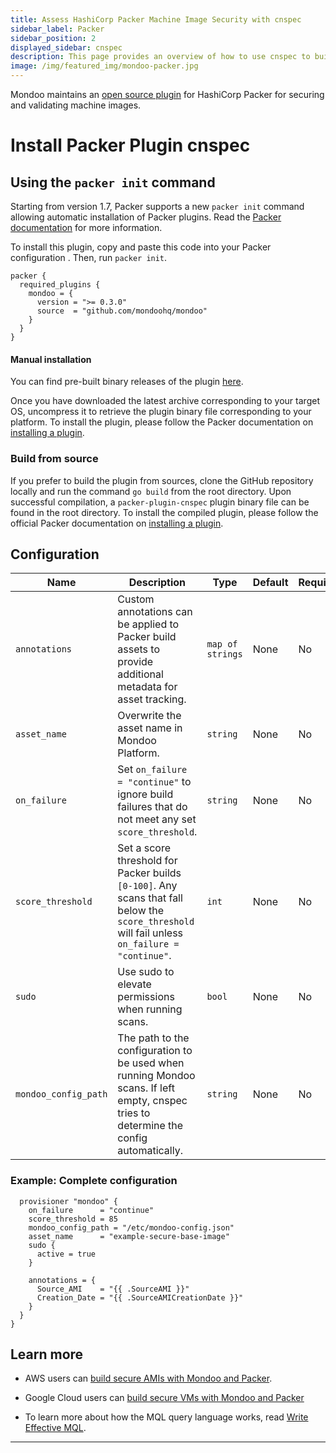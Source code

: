 ```yaml
---
title: Assess HashiCorp Packer Machine Image Security with cnspec
sidebar_label: Packer
sidebar_position: 2
displayed_sidebar: cnspec
description: This page provides an overview of how to use cnspec to build secure base images with HashiCorp Packer.
image: /img/featured_img/mondoo-packer.jpg
---
```


Mondoo maintains an [open source plugin](https://github.com/mondoohq/packer-plugin-cnspec) for HashiCorp Packer for securing and validating machine images.

# Install Packer Plugin cnspec

## Using the `packer init` command

Starting from version 1.7, Packer supports a new `packer init` command allowing automatic installation of Packer plugins. Read the [Packer documentation](https://developer.hashicorp.com/packer/docs/commands/init) for more information.

To install this plugin, copy and paste this code into your Packer configuration . Then, run `packer init`.

```hcl
packer {
  required_plugins {
    mondoo = {
      version = ">= 0.3.0"
      source  = "github.com/mondoohq/mondoo"
    }
  }
}
```

#### Manual installation

You can find pre-built binary releases of the plugin [here](https://github.com/mondoohq/packer-plugin-cnspec/releases).

Once you have downloaded the latest archive corresponding to your target OS, uncompress it to retrieve the plugin binary file corresponding to your platform. To install the plugin, please follow the Packer documentation on
[installing a plugin](https://developer.hashicorp.com/packer/docs/plugins#installing-plugins).

### Build from source

If you prefer to build the plugin from sources, clone the GitHub repository locally and run the command `go build` from the root directory. Upon successful compilation, a `packer-plugin-cnspec` plugin binary file can be found in the root directory. To install the compiled plugin, please follow the official Packer documentation on [installing a plugin](https://developer.hashicorp.com/packer/docs/plugins#installing-plugins).

## Configuration

| **Name**             | **Description**                                                                                                                                | **Type**         | **Default** | **Required** |
| -------------------- | ---------------------------------------------------------------------------------------------------------------------------------------------- | ---------------- | ----------- | ------------ |
| `annotations`        | Custom annotations can be applied to Packer build assets to provide additional metadata for asset tracking.                                    | `map of strings` | None        | No           |
| `asset_name`         | Overwrite the asset name in Mondoo Platform.                                                                                                   | `string`         | None        | No           |
| `on_failure`         | Set `on_failure = "continue"` to ignore build failures that do not meet any set `score_threshold`.                                             | `string`         | None        | No           |
| `score_threshold`    | Set a score threshold for Packer builds `[0-100]`. Any scans that fall below the `score_threshold` will fail unless `on_failure = "continue"`. | `int`            | None        | No           |
| `sudo`               | Use sudo to elevate permissions when running scans.                                                                                            | `bool`           | None        | No           |
| `mondoo_config_path` | The path to the configuration to be used when running Mondoo scans. If left empty, cnspec tries to determine the config automatically.         | `string`         | None        | No           |

### Example: Complete configuration

```hcl
  provisioner "mondoo" {
    on_failure      = "continue"
    score_threshold = 85
    mondoo_config_path = "/etc/mondoo-config.json"
    asset_name      = "example-secure-base-image"
    sudo {
      active = true
    }

    annotations = {
      Source_AMI    = "{{ .SourceAMI }}"
      Creation_Date = "{{ .SourceAMICreationDate }}"
    }
  }
}
```

## Learn more

- AWS users can [build secure AMIs with Mondoo and Packer](/cnspec/cloud/aws/packer/).

- Google Cloud users can [build secure VMs with Mondoo and Packer](/cnspec/cloud/gcp/packer)

- To learn more about how the MQL query language works, read [Write Effective MQL](/mql/mql.write/).

---
